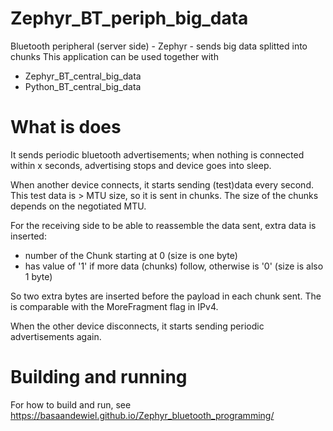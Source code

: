 # Zephyr_BT_periph_big_data
Bluetooth peripheral (server side) - Zephyr - sends big data splitted into chunks
This application can be used together with
* Zephyr_BT_central_big_data
* Python_BT_central_big_data

# What is does
It sends periodic bluetooth advertisements; when nothing is connected within x seconds, advertising stops and device goes into sleep.

When another device connects, it starts sending (test)data every second. This test data is > MTU size, so it is sent in chunks. The size of the chunks
depends on the negotiated MTU.

For the receiving side to be able to reassemble the data sent, extra data is inserted: 
* <ChunkNbr> number of the Chunk starting at 0 (size is one byte)
* <MoreDataFollows> has value of '1' if more data (chunks) follow, otherwise is '0' (size is also 1 byte)
  
So two extra bytes are inserted before the payload in each chunk sent.
The <MoreDataFollows> is comparable with the MoreFragment flag in IPv4.

When the other device disconnects, it starts sending periodic advertisements again.
  

# Building and running
For how to build and run, see https://basaandewiel.github.io/Zephyr_bluetooth_programming/
